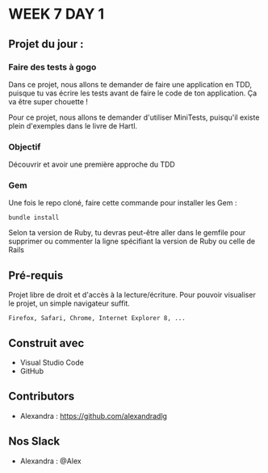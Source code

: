 # WEEK 7 DAY 1

## Projet du jour :

### Faire des tests à gogo

Dans ce projet, nous allons te demander de faire une application en TDD, puisque tu vas écrire les tests avant de faire le code de ton application. Ça va être super chouette !

Pour ce projet, nous allons te demander d'utiliser MiniTests, puisqu'il existe plein d'exemples dans le livre de Hartl.

### Objectif 

Découvrir et avoir une première approche du TDD

### Gem

Une fois le repo cloné, faire cette commande pour installer les Gem : 
```
bundle install
```

Selon ta version de Ruby, tu devras peut-être aller dans le gemfile pour supprimer ou commenter la ligne spécifiant la version de Ruby ou celle de Rails



## Pré-requis

Projet libre de droit et d'accès à la lecture/écriture. 
Pour pouvoir visualiser le projet, un simple navigateur suffit.


```
Firefox, Safari, Chrome, Internet Explorer 8, ...
```

## Construit avec

* Visual Studio Code
* GitHub

## Contributors

* Alexandra : https://github.com/alexandradlg

## Nos Slack

* Alexandra : @Alex
